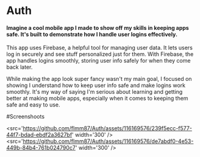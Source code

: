# Auth 

#### Imagine a cool mobile app I made to show off my skills in keeping apps safe. It's built to demonstrate how I handle user logins effectively.
This app uses Firebase, a helpful tool for managing user data. It lets users log in securely and see stuff personalized just for them. 
With Firebase, the app handles logins smoothly, storing user info safely for when they come back later.

While making the app look super fancy wasn't my main goal, I focused on showing I understand how to keep user info safe and make logins work smoothly. 
It's my way of saying I'm serious about learning and getting better at making mobile apps, especially when it comes to keeping them safe and easy to use.

#Screenshoots


<src='https://github.com/flmm87/Auth/assets/116169576/239f5ecc-f577-44f7-bdad-ebdf2a3627bf' width='300' />
<src='https://github.com/flmm87/Auth/assets/116169576/de7abdf0-4e53-449b-84b4-761b024790c7' width='300' />
